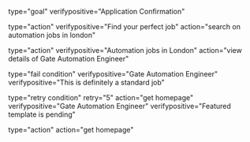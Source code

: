 type="goal"
verifypositive="Application Confirmation"

type="action"
verifypositive="Find your perfect job"
action="search on automation jobs in london"

type="action"
verifypositive="Automation jobs in London"
action="view details of Gate Automation Engineer"

type="fail condition"
verifypositive="Gate Automation Engineer"
verifypositive="This is definitely a standard job"

type="retry condition"
retry="5"
action="get homepage"
verifypositive="Gate Automation Engineer"
verifypositive="Featured template is pending"

type="action"
action="get homepage"